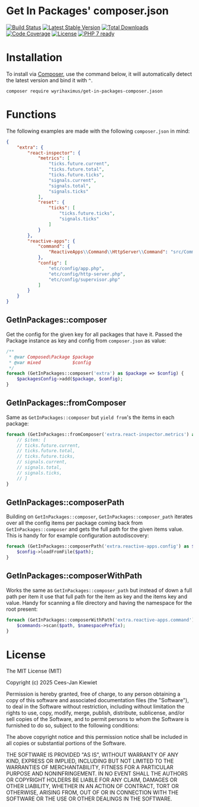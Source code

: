 # Get In Packages' composer.json

[![Build Status](https://travis-ci.org/WyriHaximus/php-get-in-packages-composer.jason.svg?branch=master)](https://travis-ci.org/WyriHaximus/php-get-in-packages-composer.jason)
[![Latest Stable Version](https://poser.pugx.org/wyrihaximus/get-in-packages-composer.jason/v/stable.png)](https://packagist.org/packages/wyrihaximus/get-in-packages-composer.jason)
[![Total Downloads](https://poser.pugx.org/wyrihaximus/get-in-packages-composer.jason/downloads.png)](https://packagist.org/packages/wyrihaximus/get-in-packages-composer.jason/stats)
[![Code Coverage](https://scrutinizer-ci.com/g/WyriHaximus/php-get-in-packages-composer.jason/badges/coverage.png?b=master)](https://scrutinizer-ci.com/g/WyriHaximus/php-get-in-packages-composer.jason/?branch=master)
[![License](https://poser.pugx.org/wyrihaximus/get-in-packages-composer.jason/license.png)](https://packagist.org/packages/wyrihaximus/get-in-packages-composer.jason)
[![PHP 7 ready](http://php7ready.timesplinter.ch/WyriHaximus/php-get-in-packages-composer.jason/badge.svg)](https://appveyor-ci.org/WyriHaximus/php-get-in-packages-composer.jason)

# Installation

To install via [Composer](http://getcomposer.org/), use the command below, it will automatically detect the latest version and bind it with `^`.

```
composer require wyrihaximus/get-in-packages-composer.jason
```

# Functions

The following examples are made with the following `composer.json` in mind:

```json
{
    "extra": {
        "react-inspector": {
            "metrics": [
                "ticks.future.current",
                "ticks.future.total",
                "ticks.future.ticks",
                "signals.current",
                "signals.total",
                "signals.ticks"
            ],
            "reset": {
                "ticks": [
                    "ticks.future.ticks",
                    "signals.ticks"
                ]
            }
        },
        "reactive-apps": {
            "command": {
                "ReactiveApps\\Command\\HttpServer\\Command": "src/Command"
            },
            "config": [
                "etc/config/app.php",
                "etc/config/http-server.php",
                "etc/config/supervisor.php"
            ]
        }
    }
}
```

## GetInPackages::composer

Get the config for the given key for all packages that have it. Passed the Package instance as key and config from
`composer.json` as value:

```php
/**
 * @var Composed\Package $package
 * @var mixed            $config
 */
foreach (GetInPackages::composer('extra') as $package => $config) {
    $packagesConfig->add($package, $config);
}
```

## GetInPackages::fromComposer

Same as `GetInPackages::composer` but `yield from`'s the items in each package:

```php
foreach (GetInPackages::fromComposer('extra.react-inspector.metrics') as $item) {
    // $item: [
    // ticks.future.current,
    // ticks.future.total,
    // ticks.future.ticks,
    // signals.current,
    // signals.total,
    // signals.ticks,
    // ]
}
```

## GetInPackages::composerPath

Building on `GetInPackages::composer`, `GetInPackages::composer_path` iterates over all the config items per package
coming back from `GetInPackages::composer` and gets the full path for the given items value. This is handy for for
example configuration autodiscovery:

```php
foreach (GetInPackages::composerPath('extra.reactive-apps.config') as $path) {
    $config->loadFromFile($path);
}
```

## GetInPackages::composerWithPath

Works the same as `GetInPackages::composer_path` but instead of down a full path per item it use that full path for
the item as key and the items key and value. Handy for scanning a file directory and having the namespace for the root
present:

```php
foreach (GetInPackages::composerWithPath('extra.reactive-apps.command') as $path => $namespacePrefix) {
    $commands->scan($path, $namespacePrefix);
}
```

# License

The MIT License (MIT)

Copyright (c) 2025 Cees-Jan Kiewiet

Permission is hereby granted, free of charge, to any person obtaining a copy
of this software and associated documentation files (the "Software"), to deal
in the Software without restriction, including without limitation the rights
to use, copy, modify, merge, publish, distribute, sublicense, and/or sell
copies of the Software, and to permit persons to whom the Software is
furnished to do so, subject to the following conditions:

The above copyright notice and this permission notice shall be included in all
copies or substantial portions of the Software.

THE SOFTWARE IS PROVIDED "AS IS", WITHOUT WARRANTY OF ANY KIND, EXPRESS OR
IMPLIED, INCLUDING BUT NOT LIMITED TO THE WARRANTIES OF MERCHANTABILITY,
FITNESS FOR A PARTICULAR PURPOSE AND NONINFRINGEMENT. IN NO EVENT SHALL THE
AUTHORS OR COPYRIGHT HOLDERS BE LIABLE FOR ANY CLAIM, DAMAGES OR OTHER
LIABILITY, WHETHER IN AN ACTION OF CONTRACT, TORT OR OTHERWISE, ARISING FROM,
OUT OF OR IN CONNECTION WITH THE SOFTWARE OR THE USE OR OTHER DEALINGS IN THE
SOFTWARE.
